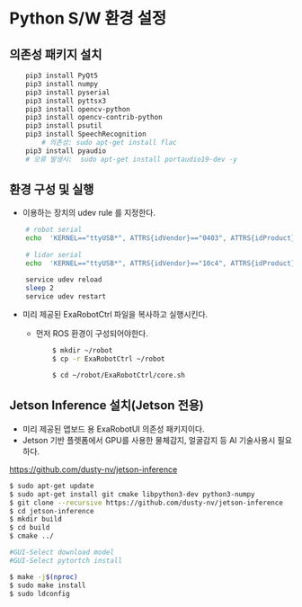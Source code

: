 Python S/W 환경 설정
===========

의존성 패키지 설치
-----

```bash
    pip3 install PyQt5
    pip3 install numpy
    pip3 install pyserial
    pip3 install pyttsx3
    pip3 install opencv-python
    pip3 install opencv-contrib-python
    pip3 install psutil
    pip3 install SpeechRecognition
        # 의존성: sudo apt-get install flac
    pip3 install pyaudio
    # 오류 발생시:  sudo apt-get install portaudio19-dev -y
```

환경 구성 및 실행
-----

- 이용하는 장치의 udev rule 를 지정한다.

```bash
    # robot serial
    echo  'KERNEL=="ttyUSB*", ATTRS{idVendor}=="0403", ATTRS{idProduct}=="6015", MODE:="0666", GROUP:="dialout",  SYMLINK+="ttyRobot"' >/etc/udev/rules.d/robot_exa.rules
    
    # lidar serial
    echo  'KERNEL=="ttyUSB*", ATTRS{idVendor}=="10c4", ATTRS{idProduct}=="ea60", MODE:="0666", GROUP:="dialout",  SYMLINK+="ttyG6"' >/etc/udev/rules.d/ydlidar_g6.rules

    service udev reload
    sleep 2
    service udev restart
```

- 미리 제공된 ExaRobotCtrl 파일을 복사하고 실행시킨다.
  - 먼저 ROS 환경이 구성되어야한다.

    ```bash
        $ mkdir ~/robot
        $ cp -r ExaRobotCtrl ~/robot

        $ cd ~/robot/ExaRobotCtrl/core.sh

    ```


Jetson Inference 설치(Jetson 전용)
------

- 미리 제공된 앱보드 용 ExaRobotUI 의존성 패키지이다.
- Jetson 기반 플렛폼에서 GPU를 사용한 물체감지, 얼굴감지 등 AI 기술사용시 필요하다. 

<https://github.com/dusty-nv/jetson-inference>

```bash
$ sudo apt-get update
$ sudo apt-get install git cmake libpython3-dev python3-numpy
$ git clone --recursive https://github.com/dusty-nv/jetson-inference
$ cd jetson-inference
$ mkdir build
$ cd build
$ cmake ../

#GUI-Select download model
#GUI-Select pytortch install 

$ make -j$(nproc)
$ sudo make install
$ sudo ldconfig
```
